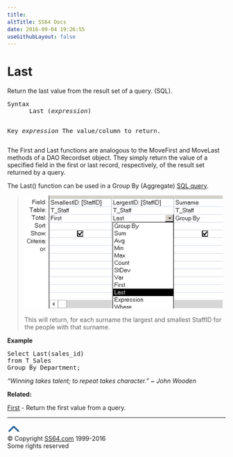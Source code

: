 ```yaml
---
title:
altTitle: SS64 Docs
date: 2016-09-04 19:26:55
useGithubLayout: false
---
```

<!-- #BeginLibraryItem "/Library/head_access.lbi" --><!-- #EndLibraryItem --><h1>Last</h1>
<p>  Return the last value from the result set of a query. (SQL).</p>
<pre>Syntax
      Last (<i>expression</i>)


Key
   <i>expression</i>   The value/column to return.
</pre>
<p>The First and Last functions are analogous to the MoveFirst and MoveLast methods of a DAO Recordset object. They simply return the value of a specified field in the first or last record, respectively, of the result set returned by a query. </p>
<p>The Last() function can be used in  a Group By (Aggregate) <a href="syntax-functions.html">SQL query</a>.</p>
<blockquote>
<p><img src="first-last.png" width="457" height="261" alt="Last Function"></p>
<p>This will return, for each surname the largest and smallest StaffID for the people with that surname.</p>
</blockquote>
<p><b>Example</b></p>
<pre>Select Last(sales_id) 
from T_Sales 
Group By Department;</pre>
<p class="quote"><i>“Winning takes talent; to repeat takes character.” ~ John Wooden</i></p>
<p><b>Related:</b></p>
<p><a href="first.html">First</a> -       Return the first value from a query.</p>
<!-- #BeginLibraryItem "/Library/foot_access.lbi" --><p>
<!-- access -->

<hr>
<div id="bl" class="footer"><a href="last.html#"><img src="../images/top.png" width="30" height="22" alt="Back to the Top"></a></div>
<div id="br" class="footer, tagline">© Copyright <a href="http://ss64.com/">SS64.com</a> 1999-2016<br>
Some rights reserved</div><!-- #EndLibraryItem -->

